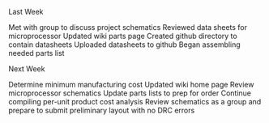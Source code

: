 Last Week

Met with group to discuss project schematics
Reviewed data sheets for microprocessor
Updated wiki parts page
Created github directory to contain datasheets
Uploaded datasheets to github
Began assembling needed parts list

Next Week

Determine minimum manufacturing cost
Updated wiki home page
Review microprocessor schematics
Update parts lists to prep for order
Continue compiling  per-unit product cost analysis
Review schematics as a group and prepare to submit preliminary layout 
with no DRC errors
